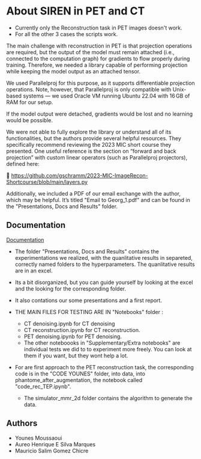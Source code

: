 
# About SIREN in PET and CT

- Currently only the Reconstruction task in PET images doesn't work. 
- For all the other 3 cases the scripts work.

The main challenge with reconstruction in PET is that projection operations are required, but the output of the model must remain attached (i.e., connected to the computation graph) for gradients to flow properly during training. Therefore, we needed a library capable of performing projection while keeping the model output as an attached tensor.

We used Parallelproj for this purpose, as it supports differentiable projection operations. Note, however, that Parallelproj is only compatible with Unix-based systems — we used Oracle VM running Ubuntu 22.04 with 16 GB of RAM for our setup.

If the model output were detached, gradients would be lost and no learning would be possible.

We were not able to fully explore the library or understand all of its functionalities, but the authors provide several helpful resources. They specifically recommend reviewing the 2023 MIC short course they presented. One useful reference is the section on “forward and back projection” with custom linear operators (such as Parallelproj projectors), defined here:

🔗 https://github.com/gschramm/2023-MIC-ImageRecon-Shortcourse/blob/main/layers.py

Additionally, we included a PDF of our email exchange with the author, which may be helpful. It’s titled "Email to Georg_1.pdf" and can be found in the "Presentations, Docs and Results" folder.

## Documentation

[Documentation](https://linktodocumentation)

 - The folder "Presentations, Docs and Results" contains the experimentations we realized, with the quanlitative results in separeted, correctly named folders to the hyperparameters. The quanlitative results are in an excel.
 - Its a bit disorganized, but you can guide yourself by looking at the excel and the looking for the corresponding folder.
 - It also contations our some presentations and a first report.

 - THE MAIN FILES FOR TESTING ARE IN "Notebooks" folder :
    - CT denoising.ipynb for CT denoising
    - CT reconstruction.ipynb for CT reconstruction.
    - PET denoising.ipynb for PET denoising.
    - The other noteboooks in "Supplementary/Extra notebooks" are individual tests we did to to experiment more freely. You can look at them if you want, but they wont help a lot.

- For are first approach to the PET reconstruction task, the corresponding code is in the "CODE YOUNES" folder, into data, into phantome_after_augmentation, the notebook called "code_rec_TEP.ipynb".
    - The simulator_mmr_2d folder contains the algorithm to generate the data.

## Authors

- Younes Moussaoui
- Aureo Henrique E Silva Marques
- Mauricio Salim Gomez Chicre


